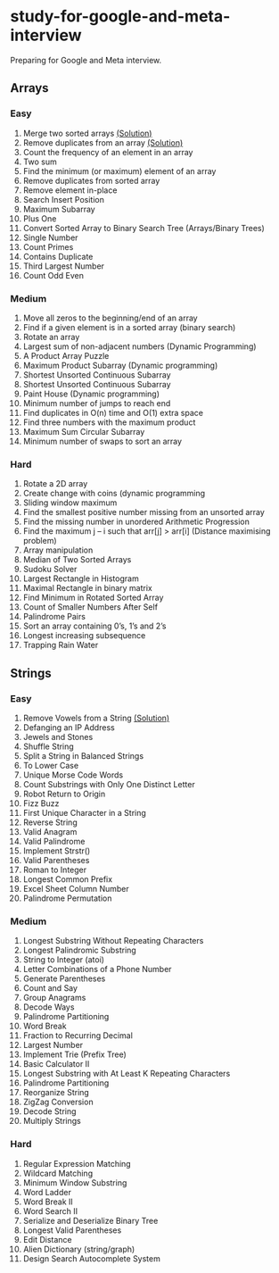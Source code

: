 # study-for-google-and-meta-interview
Preparing for Google and Meta interview. 

## Arrays
### Easy
1. Merge two sorted arrays [(Solution)](arrays/MergeTwoSortedArrays)
2. Remove duplicates from an array [(Solution)](arrays/RemoveDuplicatesFromAnArray)
3. Count the frequency of an element in an array
4. Two sum
5. Find the minimum (or maximum) element of an array
6. Remove duplicates from sorted array
7. Remove element in-place
8. Search Insert Position
9. Maximum Subarray
10. Plus One
11. Convert Sorted Array to Binary Search Tree (Arrays/Binary Trees)
12. Single Number
13. Count Primes
14. Contains Duplicate
15. Third Largest Number
16. Count Odd Even
    
### Medium
1. Move all zeros to the beginning/end of an array
2. Find if a given element is in a sorted array (binary search)
3. Rotate an array
4. Largest sum of non-adjacent numbers (Dynamic Programming)
5. A Product Array Puzzle
6. Maximum Product Subarray (Dynamic programming)
7. Shortest Unsorted Continuous Subarray
8. Shortest Unsorted Continuous Subarray
9. Paint House (Dynamic programming)
10. Minimum number of jumps to reach end
11. Find duplicates in O(n) time and O(1) extra space
12. Find three numbers with the maximum product
13. Maximum Sum Circular Subarray
14. Minimum number of swaps to sort an array

### Hard
1. Rotate a 2D array
2. Create change with coins (dynamic programming
3. Sliding window maximum
4. Find the smallest positive number missing from an unsorted array
5. Find the missing number in unordered Arithmetic Progression
6. Find the maximum j – i such that arr[j] > arr[i] (Distance maximising problem)
7. Array manipulation
8. Median of Two Sorted Arrays
9. Sudoku Solver
10. Largest Rectangle in Histogram
11. Maximal Rectangle in binary matrix
12. Find Minimum in Rotated Sorted Array
13. Count of Smaller Numbers After Self
14. Palindrome Pairs
15. Sort an array containing 0’s, 1’s and 2’s
16. Longest increasing subsequence
17. Trapping Rain Water

## Strings
### Easy
1. Remove Vowels from a String [(Solution)](strings/RemoveVowelsFromAString)
2. Defanging an IP Address
3. Jewels and Stones
4. Shuffle String
5. Split a String in Balanced Strings
6. To Lower Case
7. Unique Morse Code Words
8. Count Substrings with Only One Distinct Letter
9. Robot Return to Origin
10. Fizz Buzz
11. First Unique Character in a String
12. Reverse String
13. Valid Anagram
14. Valid Palindrome
15. Implement Strstr()
16. Valid Parentheses
17. Roman to Integer
18. Longest Common Prefix
19. Excel Sheet Column Number
20. Palindrome Permutation
    
### Medium
1. Longest Substring Without Repeating Characters
2. Longest Palindromic Substring
3. String to Integer (atoi)
4. Letter Combinations of a Phone Number
5. Generate Parentheses
6. Count and Say
7. Group Anagrams
8. Decode Ways
9. Palindrome Partitioning
10. Word Break
11. Fraction to Recurring Decimal
12. Largest Number
13. Implement Trie (Prefix Tree)
14. Basic Calculator II
15. Longest Substring with At Least K Repeating Characters
16. Palindrome Partitioning
17. Reorganize String
18. ZigZag Conversion
19. Decode String
20. Multiply Strings

### Hard
1. Regular Expression Matching
2. Wildcard Matching
3. Minimum Window Substring
4. Word Ladder
5. Word Break II
6. Word Search II
7. Serialize and Deserialize Binary Tree
8. Longest Valid Parentheses
9. Edit Distance
10. Alien Dictionary (string/graph)
11. Design Search Autocomplete System

